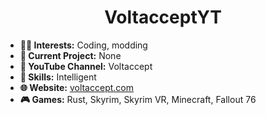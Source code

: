 <center>
  <h1>VoltacceptYT</h1>
</center>

- **👨‍💻 Interests:** Coding, modding
- **📄 Current Project:** None
- **📼 YouTube Channel:** Voltaccept
- **🧠 Skills:** Intelligent
- **🌐 Website:** [voltaccept.com](http://www.voltaccept.com)
- **🎮 Games:** Rust, Skyrim, Skyrim VR, Minecraft, Fallout 76

<!---
VoltacceptYT/VoltacceptYT is a ✨ special ✨ repository because its `README.md` (this file) appears on your GitHub profile.
You can click the Preview link to take a look at your changes.
--->
